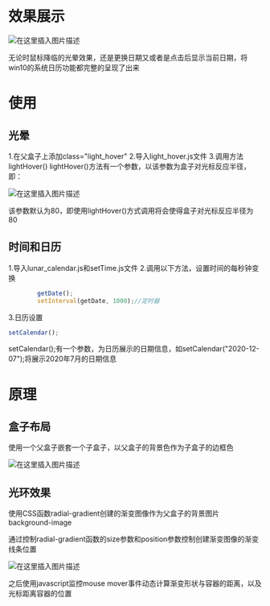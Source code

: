 # 效果展示

![在这里插入图片描述](https://img-blog.csdnimg.cn/20201208235233997.gif#pic_center)


无论时鼠标降临的光晕效果，还是更换日期又或者是点击后显示当前日期，将win10的系统日历功能都完整的呈现了出来


# 使用

## 光晕

1.在父盒子上添加class="light_hover"
2.导入light_hover.js文件
3.调用方法lightHover()
lightHover()方法有一个参数，以该参数为盒子对光标反应半径，即：

![在这里插入图片描述](https://img-blog.csdnimg.cn/2020120712123863.png)

该参数默认为80，即使用lightHover()方式调用将会使得盒子对光标反应半径为80

## 时间和日历
1.导入lunar_calendar.js和setTime.js文件
2.调用以下方法，设置时间的每秒钟变换
~~~javascript
        getDate();
        setInterval(getDate, 1000);//定时器
~~~
3.日历设置
~~~javascript
setCalendar();
~~~
setCalendar();有一个参数，为日历展示的日期信息，如setCalendar("2020-12-07");将展示2020年7月的日期信息

# 原理

## 盒子布局

使用一个父盒子嵌套一个子盒子，以父盒子的背景色作为子盒子的边框色

![在这里插入图片描述](https://img-blog.csdnimg.cn/20201206230218874.png)

## 光环效果

使用CSS函数radial-gradient创建的渐变图像作为父盒子的背景图片background-image

通过控制radial-gradient函数的size参数和position参数控制创建渐变图像的渐变线条位置

![在这里插入图片描述](https://img-blog.csdnimg.cn/20201206230232375.png?x-oss-process=image/watermark,type_ZmFuZ3poZW5naGVpdGk,shadow_10,text_aHR0cHM6Ly9ibG9nLmNzZG4ubmV0L3FxXzQzOTE1MzU2,size_16,color_FFFFFF,t_70)

之后使用javascript监控mouse mover事件动态计算渐变形状与容器的距离，以及光标距离容器的位置

